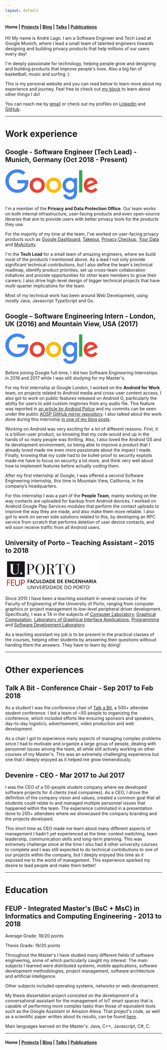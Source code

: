 ```yaml
---
layout: default
---
```


#### Home | [Projects](/projects) | [Blog](/blog) | [Talks](/talks) | [Publications](/publications)

Hi! My name is André Lago. I am a Software Engineer and Tech Lead at Google Munich, where I lead a small team of talented engineers towards designing and building privacy products that help millions of our users every day!

I'm deeply passionate for technology, helping people grow and designing and building products that improve people's lives. Also a big fan of basketball, music and surfing :)

This is my personal website and you can read below to learn more about my experience and journey. Feel free to check out [my block](/blog) to learn about other things I do!

You can reach me by [email](mailto:andrelago.eu@gmail.com) or check out my profiles on [LinkedIn](https://www.linkedin.com/in/andre-lago/) and [GitHub](https://github.com/andrelago13).

---

# Work experience

## Google - Software Engineer (Tech Lead) - Munich, Germany (Oct 2018 - Present)

![Google](/assets/images/google.png)

I'm a member of the **Privacy and Data Protection Office**. Our team works on both internal infrastructure, user-facing products and even open-source libraries that aim to provide users with better privacy tools for the products they use.

For the majority of my time at the team, I've worked on user-facing privacy products such as [Google Dashboard](https://myaccount.google.com/dashboard), [Takeout](https://takeout.google.com), [Privacy Checkup](https://myaccount.google.com/privacycheckup), [Your Data](https://myaccount.google.com/yourdata/maps) and [MyActivity](https://myactivity.google.com).

I'm the **Tech Lead** for a small team of amazing engineers, where we build most of the products I mentioned above. As a lead I not only provide significant technical contributions, but I also define the team's technical roadmap, identify product priorities, set up cross-team collaboration initiatives and provide opportunities for other team members to grow their careers. I also drive high-level design of bigger technical projects that have multi-quarter implications for the team.

Most of my technical work has been around Web Development, using mostly Java, Javascript TypeScript and Go.

## Google – Software Engineering Intern - London, UK (2016) and Mountain View, USA (2017)

![Google](/assets/images/google.png)

Before joining Google full-time, I did two Software Engineering Internships in 2016 and 2017 while I was still studying for my Master's.

For my first internship at Google London, I worked on the **Android for Work** team, on projects related to Android media and cross-user content access. I also got to work on public features released on Android O, particularly the ability for users to add custom ringtones from any audio file. This feature was reported in [an article by Android Police](http://www.androidpolice.com/2017/03/23/android-o-feature-spotlight-easily-add-custom-ringtones-alarm-sounds-notification-sounds/) and my commits can be seen under the public [AOSP GitHub mirror repository](https://github.com/aosp-mirror/platform_frameworks_base/commits/master/media/java/android/media/RingtoneManager.java). I also talked about the work done during this internship [in one of my blog posts](/blog/my-work-at-google).

Working on Android was very exciting for a lot of different reasons. First, it is a billion-user product, so knowing that my code would end up in the hands of so many people was thrilling. Also, I also loved the Android OS and its development environment, so being able to improve a product that I already loved made me even more passionate about the impact I made. Finally, knowing that my code had to be bullet-proof to security exploits made me have to focus on security a lot more, and think very well about how to implement features before actually coding them.

After my first internship at Google, I was offered a second Software Engineering internship, this time in Mountain View, California, in the company’s headquarters.

For this internship I was a part of the **People Team**, mainly working on the way contacts are uploaded for backup from Android devices. I worked on Android Google Play Services modules that perform the contact uploads to improve the way they are made, and also make them more reliable. I also got to work on server side solutions related to this, by developing an RPC service from scratch that performs deletion of user device contacts, and will soon receive traffic from all Android users.

## University of Porto – Teaching Assistant – 2015 to 2018

![FEUP](/assets/images/feup.png)

Since 2015 I have been a teaching assistant in several courses of the Faculty of Engineering of the University of Porto, ranging from computer graphics or project management to low-level peripheral driver development. Specifically, I was a TA in the subjects of [Computer Laboratory](https://sigarra.up.pt/feup/pt/ucurr_geral.ficha_uc_view?pv_ocorrencia_id=399888), [Graphical Computation](https://sigarra.up.pt/feup/pt/ucurr_geral.ficha_uc_view?pv_ocorrencia_id=399891), [Laboratory of Graphical Interface Applications](https://sigarra.up.pt/feup/pt/ucurr_geral.ficha_uc_view?pv_ocorrencia_id=399899), [Programming](https://sigarra.up.pt/feup/pt/ucurr_geral.ficha_uc_view?pv_ocorrencia_id=399883) and [Software Development Laboratory](https://sigarra.up.pt/feup/pt/ucurr_geral.ficha_uc_view?pv_ocorrencia_id=399910).

As a teaching assistant my job is to be present in the practical classes of the courses, helping other students by answering their questions withoud handing them the answers. They have to learn by doing!

---

# Other experiences

## Talk A Bit - Conference Chair - Sep 2017 to Feb 2018

As a student I was the conference chair of [Talk a Bit](https://talkabit.org), a 500+ attendee student conference. I led a team of ~50 people to organizing the conference, which included efforts like ensuring sponsors and speakers, day-to-day logistics, advertisement, video production and web development.

As a chair I got to experience many aspects of managing complex problems since I had to motivate and organize a large group of people, dealing with personnel issues among the team, all while still actively working on other courses of my Master's. This was an extremely challenging experience but one that I deeply enjoyed as it helped me grow tremendously.

## Devenire - CEO - Mar 2017 to Jul 2017

I was the CEO of a 50-people student company where we developed software projects for 4 clients (real companies). As a CEO, I drove the definition of the company vision and values, created a common goal that all students could relate to and managed multiple personnel issues that happened within the team. The experience culminated in a presentation done to 200+ attendees where we showcased the company branding and the projects developed.

This short time as CEO made me learn about many different aspects of management I hadn't yet experienced at the time: context switching, team leadership, communication skills and long-term planning. This was extremely challenge since at the time I also had 4 other university courses to complete and I was still expected to do technical contributions to one of our projects within the company, but I deeply enjoyed this time as it exposed me to the world of management. This experience sparked my desire to lead people and make them better!

---

# Education

## FEUP - Integrated Master's (BsC + MsC) in Informatics and Computing Engineering - 2013 to 2018

Average Grade: 18/20 points

Thesis Grade: 19/20 points

Throughout the Master's I have studied many different fields of software engineering, some of which particularly caught my interest. The main subjects I learned were distributed systems, mobile applications, software development methodologies, project management, software architecture and artificial intelligence.

Other subjects included operating systems, networks or web development.

My thesis dissertation project consisted on the development of a conversational assistant for the management of IoT smart spaces that is capable of performing more complex tasks than those of equivalent tools such as the Google Assistant or Amazon Alexa. That project's code, as well as a scientific paper written about its results, can be found [here](https://github.com/andrelago13/jarvis).

Main languages learned on the Master's: Java, C++, Javascript, C#, C.

---

#### Home | [Projects](/projects) | [Blog](/blog) | [Talks](/talks) | [Publications](/publications)
